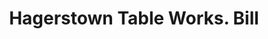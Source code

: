 ---
doi: 10.7916/D8DF8366
date_other: '1910'
date_other_textual: 1910-1919
form: printed ephemera
genre:
- Invoices
name:
- Hagerstown Table Works
object_in_context_url: https://biggert.cul.columbia.edu/items/view/ave_biggert_00568
subject_hierarchical_geographic:
- Hagerstown, Maryland, United States
subject_name:
- Hagerstown Table Works
title: Hagerstown Table Works. Bill
sort_title: Hagerstown Table Works. Bill
call_number: ave_biggert_00568
coordinates:
- 39.64277777777778,-77.72
pid: ave_biggert_00568
identifiers: ave_biggert_00568
thumbnail: https://derivativo-2.library.columbia.edu/iiif/2/ldpd:343779/full/!256,256/0/native.jpg
permalink: /biggert/ave_biggert_00568/
layout: iiif-image-page
---